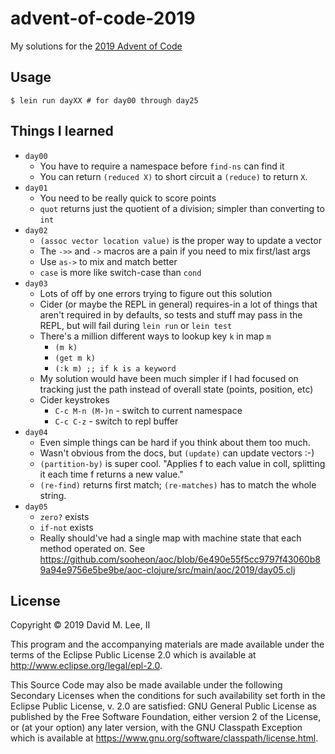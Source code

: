 # advent-of-code-2019

My solutions for the [2019 Advent of Code](https://adventofcode.com/2019)

## Usage

    $ lein run dayXX # for day00 through day25

## Things I learned

 - `day00`
   - You have to require a namespace before `find-ns` can find it
   - You can return `(reduced X)` to short circuit a `(reduce)` to return
     `X`.
 - `day01`
   - You need to be really quick to score points
   - `quot` returns just the quotient of a division; simpler than converting
     to `int`
 - `day02`
   - `(assoc vector location value)` is the proper way to update a vector
   - The `->>` and `->` macros are a pain if you need to mix first/last args
   - Use `as->` to mix and match better
   - `case` is more like switch-case than `cond`
 - `day03`
   - Lots of off by one errors trying to figure out this solution
   - Cider (or maybe the REPL in general) requires-in a lot of things that aren't
     required in by defaults, so tests and stuff may pass in the REPL, but will fail
     during `lein run` or `lein test`
   - There's a million different ways to lookup key `k` in map `m`
     - `(m k)`
     - `(get m k)`
     - `(:k m) ;; if k is a keyword`
   - My solution would have been much simpler if I had focused on tracking just the path
     instead of overall state (points, position, etc)
   - Cider keystrokes
     - `C-c M-n (M-)n` - switch to current namespace
     - `C-c C-z` - switch to repl buffer
 - `day04`
   - Even simple things can be hard if you think about them too much.
   - Wasn't obvious from the docs, but `(update)` can update vectors :-)
   - `(partition-by)` is super cool. "Applies f to each value in coll,
     splitting it each time f returns a new value."
   - `(re-find)` returns first match; `(re-matches)` has to match the whole string.
 - `day05`
   - `zero?` exists
   - `if-not` exists
   - Really should've had a single map with machine state that each method
     operated on. See https://github.com/sooheon/aoc/blob/6e490e55f5cc9797f43060b89a94e9756e5be9be/aoc-clojure/src/main/aoc/2019/day05.clj

## License

Copyright © 2019 David M. Lee, II

This program and the accompanying materials are made available under the
terms of the Eclipse Public License 2.0 which is available at
http://www.eclipse.org/legal/epl-2.0.

This Source Code may also be made available under the following Secondary
Licenses when the conditions for such availability set forth in the Eclipse
Public License, v. 2.0 are satisfied: GNU General Public License as published by
the Free Software Foundation, either version 2 of the License, or (at your
option) any later version, with the GNU Classpath Exception which is available
at https://www.gnu.org/software/classpath/license.html.
